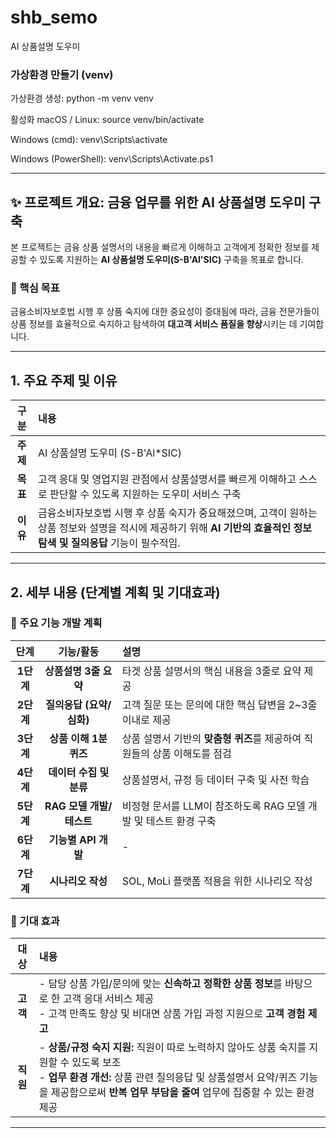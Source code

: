 # shb_semo
AI 상품설명 도우미

### 가상환경 만들기 (venv)
가상환경 생성:
python -m venv venv

활성화
macOS / Linux: source venv/bin/activate

Windows (cmd): venv\Scripts\activate

Windows (PowerShell): venv\Scripts\Activate.ps1


---

## ✨ 프로젝트 개요: 금융 업무를 위한 AI 상품설명 도우미 구축

본 프로젝트는 금융 상품 설명서의 내용을 빠르게 이해하고 고객에게 정확한 정보를 제공할 수 있도록 지원하는 **AI 상품설명 도우미(S-B'Al'SIC)** 구축을 목표로 합니다.

### 📌 핵심 목표

금융소비자보호법 시행 후 상품 숙지에 대한 중요성이 증대됨에 따라, 금융 전문가들이 상품 정보를 효율적으로 숙지하고 탐색하여 **대고객 서비스 품질을 향상**시키는 데 기여합니다.


---

## 1. 주요 주제 및 이유

| 구분 | 내용 |
| :---: | :--- |
| **주제** | AI 상품설명 도우미 (S-B'Al*SIC) |
| **목표** | 고객 응대 및 영업지원 관점에서 상품설명서를 빠르게 이해하고 스스로 판단할 수 있도록 지원하는 도우미 서비스 구축 |
| **이유** | 금융소비자보호법 시행 후 상품 숙지가 중요해졌으며, 고객이 원하는 상품 정보와 설명을 적시에 제공하기 위해 **AI 기반의 효율적인 정보 탐색 및 질의응답** 기능이 필수적임. |

---

## 2. 세부 내용 (단계별 계획 및 기대효과)

### 🚀 주요 기능 개발 계획

| 단계 | 기능/활동 | 설명 |
| :---: | :---: | :--- |
| **1단계** | **상품설명 3줄 요약** | 타겟 상품 설명서의 핵심 내용을 3줄로 요약 제공 |
| **2단계** | **질의응답 (요약/심화)** | 고객 질문 또는 문의에 대한 핵심 답변을 2~3줄 이내로 제공 |
| **3단계** | **상품 이해 1분 퀴즈** | 상품 설명서 기반의 **맞춤형 퀴즈**를 제공하여 직원들의 상품 이해도를 점검 |
| **4단계** | **데이터 수집 및 분류** | 상품설명서, 규정 등 데이터 구축 및 사전 학습 |
| **5단계** | **RAG 모델 개발/테스트** | 비정형 문서를 LLM이 참조하도록 RAG 모델 개발 및 테스트 환경 구축 |
| **6단계** | **기능별 API 개발** | - |
| **7단계** | **시나리오 작성** | SOL, MoLi 플랫폼 적용을 위한 시나리오 작성 |

### 🎯 기대 효과

| 대상 | 내용 |
| :---: | :--- |
| **고객** | - 담당 상품 가입/문의에 맞는 **신속하고 정확한 상품 정보**를 바탕으로 한 고객 응대 서비스 제공 <br> - 고객 만족도 향상 및 비대면 상품 가입 과정 지원으로 **고객 경험 제고** |
| **직원** | - **상품/규정 숙지 지원:** 직원이 따로 노력하지 않아도 상품 숙지를 지원할 수 있도록 보조 <br> - **업무 환경 개선:** 상품 관련 질의응답 및 상품설명서 요약/퀴즈 기능을 제공함으로써 **반복 업무 부담을 줄여** 업무에 집중할 수 있는 환경 제공 |

---
